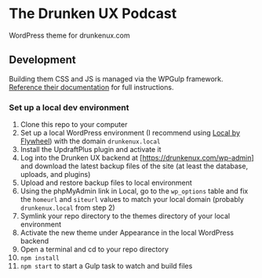 # The Drunken UX Podcast
WordPress theme for drunkenux.com

## Development
Building them CSS and JS is managed via the WPGulp framework. [Reference their documentation](https://github.com/ahmadawais/WPGulp/blob/master/readme.md) for full instructions.

### Set up a local dev environment

1. Clone this repo to your computer
2. Set up a local WordPress environment (I recommend using [Local by Flywheel](https://localwp.com)) with the domain `drunkenux.local`
3. Install the UpdraftPlus plugin and activate it
4. Log into the Drunken UX backend at [https://drunkenux.com/wp-admin] and download the latest backup files of the site (at least the database, uploads, and plugins)
5. Upload and restore backup files to local environment
6. Using the phpMyAdmin link in Local, go to the `wp_options` table and fix the `homeurl` and `siteurl` values to match your local domain (probably `drunkenux.local` from step 2)
7. Symlink your repo directory to the themes directory of your local environment
8. Activate the new theme under Appearance in the local WordPress backend
9. Open a terminal and cd to your repo directory
10. `npm install`
11. `npm start` to start a Gulp task to watch and build files
